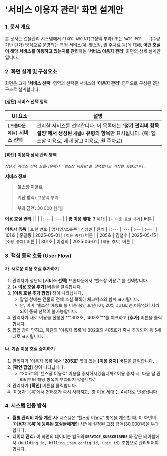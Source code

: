 # **'서비스 이용자 관리' 화면 설계안**

### **1. 문서 개요**

본 문서는 건물관리 시스템에서 `FIXED_AMOUNT`(고정액 부과) 또는 `RATE_PER_...`(수량 기반 단가) 방식으로 운영되는 특정 서비스(예: 헬스장, 월 주차료 등)에 대해, **어떤 호실이 해당 서비스를 이용하고 있는지를 관리**하는 **'서비스 이용자 관리'** 화면의 상세 설계안입니다.

### **2. 화면 설계 및 구성요소**

화면은 크게 **'서비스 선택'** 영역과 선택된 서비스의 **'이용자 관리'** 영역으로 구성된 2단 구조로 설계합니다.

#### **[상단] 서비스 선택 영역**

| UI 요소                           | 설명                                                         |
| --------------------------------- | ------------------------------------------------------------ |
| **`[드롭다운 메뉴]` 서비스 선택** | 관리할 서비스를 선택합니다. 이 목록에는 **'정기 관리비 항목 설정'에서 생성된 `개별비` 유형의 항목**만 표시됩니다. (예: 헬스장 이용료, 세대 창고 이용료, 월 주차료) |

#### **[하단] 이용자 상세 관리 영역**

*`상단의 서비스 선택 드롭다운에서 '헬스장 이용료'를 선택했다고 가정한 화면입니다.`*

**서비스 정보**

> **헬스장 이용료**
>
> **계산 방식:** 고정액 부과
>
> **부과 금액:** 30,000 원/월

**이용 호실 관리**
| | |
| :--- | :--- |
| **총 이용 세대:** 3 세대 | `[+ 이용 호실 추가]` 버튼 |

**이용자 목록**
| 호실 번호 | 임차인/소유주 | 신청일 | 관리 |
| :--- | :--- | :--- | :--- |
| 101호 | 홍길동 | 2025-05-01 | `[이용 중지]` 버튼 |
| 205호 | 김철수 | 2025-05-15 | `[이용 중지]` 버튼 |
| 301호 | 이영희 | 2025-06-01 | `[이용 중지]` 버튼 |

### **3. 핵심 동작 흐름 (User Flow)**

#### **가. 새로운 이용 호실 추가하기**

1. 관리자가 상단의 **[서비스 선택]** 드롭다운에서 '헬스장 이용료'를 선택합니다.
2. **[+ 이용 호실 추가]** 버튼을 클릭합니다.
3. **[이용 호실 추가 팝업]** 창이 나타납니다.
   - 팝업 창에는 건물의 전체 호실 목록이 체크박스와 함께 표시됩니다.
   - 단, 이미 '헬스장 이용료'를 이용 중인 호실(101, 205, 301호)은 비활성화 처리되어 중복 선택이 불가능합니다.
4. 관리자가 새로 이용을 신청한 **'302호', '405호'**를 체크하고 **[추가]** 버튼을 클릭합니다.
5. 팝업 창이 닫히고, 하단의 '이용자 목록'에 302호와 405호가 즉시 추가되어 총 5세대로 표시됩니다.

#### **나. 기존 이용 호실 중지하기**

1. 관리자가 '이용자 목록'에서 **'205호'** 옆에 있는 **[이용 중지]** 버튼을 클릭합니다.
2. **[확인 팝업]** 창이 나타납니다.
   - "205호의 '헬스장 이용료' 이용을 중지하시겠습니까? 이용 중지 시, 다음 달 관리비부터 해당 항목이 부과되지 않습니다."
3. 관리자가 **[확인]** 버튼을 클릭합니다.
4. '이용자 목록'에서 205호가 즉시 사라지고, '총 이용 세대'는 4세대로 변경됩니다.

### **4. 시스템 연동 방식**

- **월별 관리비 자동 계산 시:** 시스템은 '헬스장 이용료' 항목을 계산할 때, 이 화면의 **'이용자 목록'에 등록된 호실들에게만** 사전에 설정된 고정 금액(30,000원)을 부과합니다.
- **데이터 관리:** 이 화면의 데이터는 별도의 **`SERVICE_SUBSCRIBERS`** 와 같은 테이블에서 `(building_id, billing_item_config_id, unit_id)` 조합으로 관리되어야 합니다.